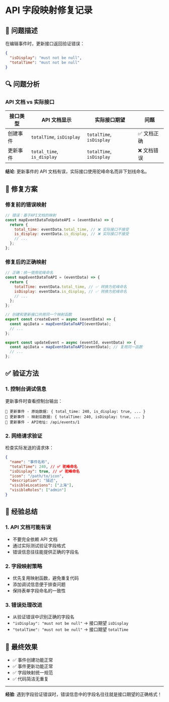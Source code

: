 # API 字段映射修复记录

## 🐛 **问题描述**

在编辑事件时，更新接口返回验证错误：

```json
{
  "isDisplay": "must not be null",
  "totalTime": "must not be null"
}
```

## 🔍 **问题分析**

### API 文档 vs 实际接口

| 接口类型 | API 文档显示               | 实际接口期望             | 问题        |
| -------- | -------------------------- | ------------------------ | ----------- |
| 创建事件 | `totalTime`, `isDisplay`   | `totalTime`, `isDisplay` | ✅ 文档正确 |
| 更新事件 | `total_time`, `is_display` | `totalTime`, `isDisplay` | ❌ 文档错误 |

**结论**: 更新事件的 API 文档有误，实际接口使用驼峰命名而非下划线命名。

## 🔧 **修复方案**

### 修复前的错误映射

```javascript
// 错误：基于API文档的映射
const mapEventDataToUpdateAPI = (eventData) => {
  return {
    total_time: eventData.total_time, // ❌ 实际接口不接受
    is_display: eventData.is_display, // ❌ 实际接口不接受
    // ...
  };
};
```

### 修复后的正确映射

```javascript
// 正确：统一使用驼峰命名
const mapEventDataToAPI = (eventData) => {
  return {
    totalTime: eventData.total_time, // ✅ 转换为驼峰命名
    isDisplay: eventData.is_display, // ✅ 转换为驼峰命名
    // ...
  };
};

// 创建和更新接口共用同一个映射函数
export const createEvent = async (eventData) => {
  const apiData = mapEventDataToAPI(eventData);
  // ...
};

export const updateEvent = async (eventId, eventData) => {
  const apiData = mapEventDataToAPI(eventData); // 复用同一函数
  // ...
};
```

## ✅ **验证方法**

### 1. 控制台调试信息

更新事件时查看控制台输出：

```
🔄 更新事件 - 原始数据: { total_time: 240, is_display: true, ... }
🔄 更新事件 - 映射后数据: { totalTime: 240, isDisplay: true, ... }
🔄 更新事件 - API地址: /api/events/1
```

### 2. 网络请求验证

检查实际发送的请求体：

```json
{
  "name": "事件名称",
  "totalTime": 240, // ✅ 驼峰命名
  "isDisplay": true, // ✅ 驼峰命名
  "icon": "/path/to/icon",
  "description": "描述",
  "visibleLocations": ["上海"],
  "visibleRoles": ["admin"]
}
```

## 📝 **经验总结**

### 1. **API 文档可能有误**

- 不要完全依赖 API 文档
- 通过实际测试验证字段格式
- 错误信息往往能提供正确的字段名

### 2. **字段映射策略**

- 优先复用映射函数，避免重复代码
- 添加调试信息便于排查问题
- 保持表单字段命名的一致性

### 3. **错误处理改进**

- 从验证错误中识别正确的字段名
- `"isDisplay": "must not be null"` → 接口期望 `isDisplay`
- `"totalTime": "must not be null"` → 接口期望 `totalTime`

## 🎯 **最终效果**

- ✅ 事件创建功能正常
- ✅ 事件更新功能正常
- ✅ 字段映射统一规范
- ✅ 代码简洁无重复

---

**经验**: 遇到字段验证错误时，错误信息中的字段名往往就是接口期望的正确格式！
